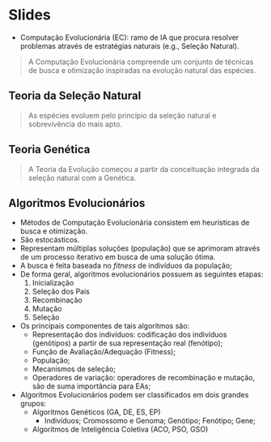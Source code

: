 # Slides

- Computação Evolucionária (EC): ramo de IA que procura resolver problemas através de estratégias naturais (e.g., Seleção Natural).

> A Computação Evolucionária compreende um conjunto de técnicas de busca e otimização inspiradas na evolução natural das espécies.

## Teoria da Seleção Natural

> As espécies evoluem pelo princípio da seleção natural e sobrevivência do mais apto.

## Teoria Genética

> A Teoria da Evolução começou a partir da conceituação integrada da seleção natural com a Genética.

## Algoritmos Evolucionários

- Métodos de Computação Evolucionária consistem em heurísticas de busca e otimização.
- São estocásticos.
- Representam múltiplas soluções (população) que se aprimoram através de um processo iterativo em busca de uma solução ótima.
- A busca é feita baseada no *fitness* de indivíduos da população;
- De forma geral, algoritmos evolucionários possuem as seguintes etapas:
  1. Inicialização
  2. Seleção dos Pais
  3. Recombinação
  4. Mutação
  5. Seleção
- Os principais componentes de tais algoritmos são:
  - Representação dos indivíduos: codificação dos indivíduos (genótipos) a partir de sua representação real (fenótipo);
  - Função de Avaliação/Adequação (Fitness);
  - População;
  - Mecanismos de seleção;
  - Operadores de variação: operadores de recombinação e mutação, são de suma importância para EAs;
- Algoritmos Evolucionários podem ser classificados em dois grandes grupos:
  - Algoritmos Genéticos (GA, DE, ES, EP)
    - Indivíduos; Cromossomo e Genoma; Genótipo; Fenótipo; Gene;
  - Algoritmos de Inteligência Coletiva (ACO, PSO, GSO)